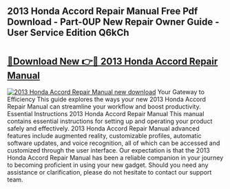 ## 2013 Honda Accord Repair Manual Free Pdf Download - Part-0UP New Repair Owner Guide - User Service Edition Q6kCh

# <h2><a href="http://bc23453.oget.top/?id=2013+Honda+Accord+Repair+Manual">🔗Download New 👉🔴 2013 Honda Accord Repair Manual</a></h2>

[![2013 Honda Accord Repair Manual new download](https://i.imgur.com/5g1atiW.png)](http://bc23453.oget.top/?id=2013+Honda+Accord+Repair+Manual)
Your Gateway to Efficiency This guide explores the ways your new 2013 Honda Accord Repair Manual can streamline your workflow and boost productivity. Essential Instructions 2013 Honda Accord Repair Manual This manual contains essential instructions for setting up and operating your product safely and effectively. 2013 Honda Accord Repair Manual advanced features include augmented reality, customizable profiles, automatic software updates, and voice recognition, all of which can be accessed and customized through the user interface. Our expectation is that the 2013 Honda Accord Repair Manual has been a reliable companion in your journey to becoming proficient in using your new gadget. Should you need any assistance or clarification, please do not hesitate to contact our support team.
